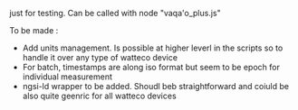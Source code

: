 just for testing.
Can be called with 
    node "vaqa'o_plus.js"

To be made :
- Add units management. Is possible at higher leverl in the scripts so to handle it over any type of watteco device
- For batch, timestamps are along iso format but seem to be epoch for individual measurement
- ngsi-ld wrapper to be added. Shoudl beb straightforward and coiuld be also quite geenric for all watteco devices